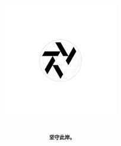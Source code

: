 <div align=center>
  <picture>
    <source media="(prefers-color-scheme: dark)" srcset="/artwork/logo/KrLite Worlds_Sketch White.png?raw=true" />
    <img height=300 src="/artwork/logo/KrLite Worlds_Sketch Black.png?raw=true" />
  </picture>
  <h3><br /><code>&nbsp;坚守此岸。</code></ h3>
</div>
